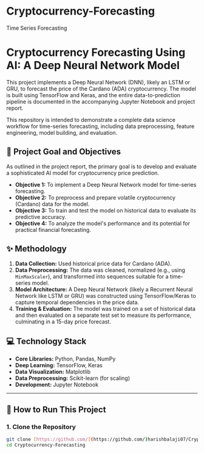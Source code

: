 # Cryptocurrency-Forecasting
Time Series Forecasting

# Cryptocurrency Forecasting Using AI: A Deep Neural Network Model

This project implements a Deep Neural Network (DNN), likely an LSTM or GRU, to forecast the price of the Cardano (ADA) cryptocurrency. The model is built using TensorFlow and Keras, and the entire data-to-prediction pipeline is documented in the accompanying Jupyter Notebook and project report.

This repository is intended to demonstrate a complete data science workflow for time-series forecasting, including data preprocessing, feature engineering, model building, and evaluation.

## 🚀 Project Goal and Objectives

As outlined in the project report, the primary goal is to develop and evaluate a sophisticated AI model for cryptocurrency price prediction.

* **Objective 1:** To implement a Deep Neural Network model for time-series forecasting.
* **Objective 2:** To preprocess and prepare volatile cryptocurrency (Cardano) data for the model.
* **Objective 3:** To train and test the model on historical data to evaluate its predictive accuracy.
* **Objective 4:** To analyze the model's performance and its potential for practical financial forecasting.

## ✨ Methodology

1.  **Data Collection:** Used historical price data for Cardano (ADA).
2.  **Data Preprocessing:** The data was cleaned, normalized (e.g., using `MinMaxScaler`), and transformed into sequences suitable for a time-series model.
3.  **Model Architecture:** A Deep Neural Network (likely a Recurrent Neural Network like LSTM or GRU) was constructed using TensorFlow/Keras to capture temporal dependencies in the price data.
4.  **Training & Evaluation:** The model was trained on a set of historical data and then evaluated on a separate test set to measure its performance, culminating in a 15-day price forecast.

## 💻 Technology Stack

* **Core Libraries:** Python, Pandas, NumPy
* **Deep Learning:** TensorFlow, Keras
* **Data Visualization:** Matplotlib
* **Data Preprocessing:** Scikit-learn (for scaling)
* **Development:** Jupyter Notebook

---

## 🚀 How to Run This Project

### 1. Clone the Repository
```bash
git clone [https://github.com/](https://github.com/)harishbalaji07/Cryptocurrency-Forecasting.git
cd Cryptocurrency-Forecasting
